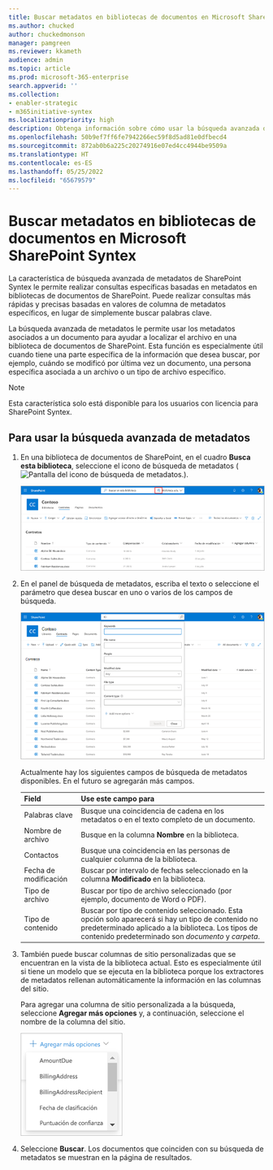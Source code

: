 ```yaml
---
title: Buscar metadatos en bibliotecas de documentos en Microsoft SharePoint Syntex
ms.author: chucked
author: chuckedmonson
manager: pamgreen
ms.reviewer: kkameth
audience: admin
ms.topic: article
ms.prod: microsoft-365-enterprise
search.appverid: ''
ms.collection:
- enabler-strategic
- m365initiative-syntex
ms.localizationpriority: high
description: Obtenga información sobre cómo usar la búsqueda avanzada de metadatos y la búsqueda de columnas de sitio personalizadas para buscar elementos en bibliotecas de documentos de SharePoint con SharePoint Syntex.
ms.openlocfilehash: 50b9ef7ff6fe7942266ec59f8d5ad81e0dfbecd4
ms.sourcegitcommit: 872ab0b6a225c20274916e07ed4cc4944be9509a
ms.translationtype: HT
ms.contentlocale: es-ES
ms.lasthandoff: 05/25/2022
ms.locfileid: "65679579"
---
```

# <a name="search-for-metadata-in-document-libraries-in-microsoft-sharepoint-syntex"></a>Buscar metadatos en bibliotecas de documentos en Microsoft SharePoint Syntex

La característica de búsqueda avanzada de metadatos de SharePoint Syntex le permite realizar consultas específicas basadas en metadatos en bibliotecas de documentos de SharePoint. Puede realizar consultas más rápidas y precisas basadas en valores de columna de metadatos específicos, en lugar de simplemente buscar palabras clave.

La búsqueda avanzada de metadatos le permite usar los metadatos asociados a un documento para ayudar a localizar el archivo en una biblioteca de documentos de SharePoint. Esta función es especialmente útil cuando tiene una parte específica de la información que desea buscar, por ejemplo, cuándo se modificó por última vez un documento, una persona específica asociada a un archivo o un tipo de archivo específico.

> [!NOTE]
> Esta característica solo está disponible para los usuarios con licencia para SharePoint Syntex. 

## <a name="to-use-advanced-metadata-search"></a>Para usar la búsqueda avanzada de metadatos

1. En una biblioteca de documentos de SharePoint, en el cuadro **Busca esta biblioteca**, seleccione el icono de búsqueda de metadatos (![Pantalla del icono de búsqueda de metadatos.](../media/content-understanding/metadata-search-icon.png)).

    ![Captura de pantalla de una página de biblioteca de documentos que muestra el cuadro de búsqueda con el icono de búsqueda de metadatos resaltado.](../media/content-understanding/metadata-search-box.png)

2. En el panel de búsqueda de metadatos, escriba el texto o seleccione el parámetro que desea buscar en uno o varios de los campos de búsqueda.

    ![Captura de pantalla de una página de biblioteca de documentos que muestra el panel de búsqueda de metadatos.](../media/content-understanding/metadata-search-pane.png)

   Actualmente hay los siguientes campos de búsqueda de metadatos disponibles. En el futuro se agregarán más campos.

   |Field    |Use este campo para  |
   |---------|---------|
   |Palabras clave |Busque una coincidencia de cadena en los metadatos o en el texto completo de un documento. |
   |Nombre de archivo     |Busque en la columna **Nombre** en la biblioteca.          |
   |Contactos   |Busque una coincidencia en las personas de cualquier columna de la biblioteca.   |
   |Fecha de modificación |Buscar por intervalo de fechas seleccionado en la columna **Modificado** en la biblioteca.         |
   |Tipo de archivo     |Buscar por tipo de archivo seleccionado (por ejemplo, documento de Word o PDF).        |
   |Tipo de contenido  |Buscar por tipo de contenido seleccionado. Esta opción solo aparecerá si hay un tipo de contenido no predeterminado aplicado a la biblioteca. Los tipos de contenido predeterminado son *documento* y *carpeta*.        |

3. También puede buscar columnas de sitio personalizadas que se encuentran en la vista de la biblioteca actual. Esto es especialmente útil si tiene un modelo que se ejecuta en la biblioteca porque los extractores de metadatos rellenan automáticamente la información en las columnas del sitio.  

    Para agregar una columna de sitio personalizada a la búsqueda, seleccione **Agregar más opciones** y, a continuación, seleccione el nombre de la columna del sitio.

    ![Captura de pantalla del menú Agregar más opciones en el panel de búsqueda de metadatos.](../media/content-understanding/metadata-search-add-more-options.png)

4. Seleccione **Buscar**. Los documentos que coinciden con su búsqueda de metadatos se muestran en la página de resultados. 
